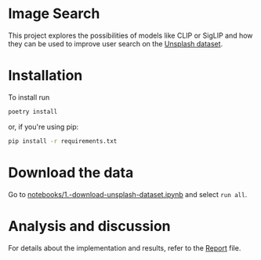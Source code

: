 # Image Search
This project explores the possibilities of models like CLIP or SigLIP and how they can be used to improve
user search on the [Unsplash dataset](https://github.com/unsplash/datasets?tab=readme-ov-file). 

# Installation
To install run
```bash
poetry install
```

or, if you're using pip:
```bash
pip install -r requirements.txt
```

# Download the data
Go to [notebooks/1.-download-unsplash-dataset.ipynb](notebooks/1.-download-unsplash-dataset.ipynb) and select `run all`.

# Analysis and discussion
For details about the implementation and results, refer to the [Report](docs/report.md) file.